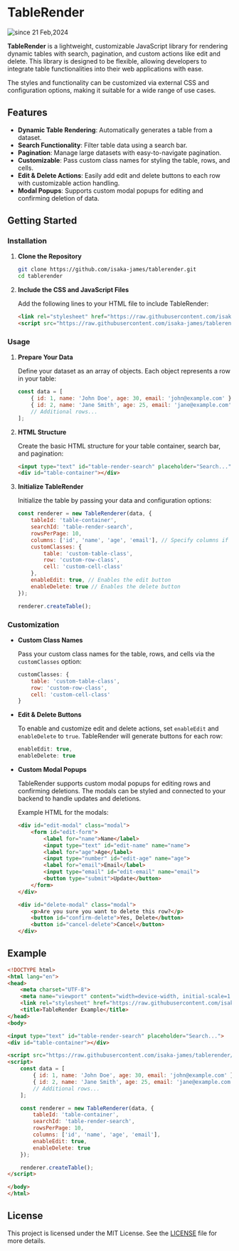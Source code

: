 # TableRender

<p>
  <img src="https://komarev.com/ghpvc/?username=tablerender&label=TableRender&color=0e75b6&style=flat" alt="since 21 Feb,2024" />
</p>

**TableRender** is a lightweight, customizable JavaScript library for rendering dynamic tables with search, pagination, and custom actions like edit and delete. This library is designed to be flexible, allowing developers to integrate table functionalities into their web applications with ease. 

The styles and functionality can be customized via external CSS and configuration options, making it suitable for a wide range of use cases.

## Features

- **Dynamic Table Rendering**: Automatically generates a table from a dataset.
- **Search Functionality**: Filter table data using a search bar.
- **Pagination**: Manage large datasets with easy-to-navigate pagination.
- **Customizable**: Pass custom class names for styling the table, rows, and cells.
- **Edit & Delete Actions**: Easily add edit and delete buttons to each row with customizable action handling.
- **Modal Popups**: Supports custom modal popups for editing and confirming deletion of data.

## Getting Started

### Installation

1. **Clone the Repository**

   ```bash
   git clone https://github.com/isaka-james/tablerender.git
   cd tablerender
   ```

2. **Include the CSS and JavaScript Files**

   Add the following lines to your HTML file to include TableRender:

   ```html
   <link rel="stylesheet" href="https://raw.githubusercontent.com/isaka-james/tablerender/main/tablerender.min.css">
   <script src="https://raw.githubusercontent.com/isaka-james/tablerender/main/tablerender.min.js"></script>
   ```

### Usage

1. **Prepare Your Data**

   Define your dataset as an array of objects. Each object represents a row in your table:

   ```javascript
   const data = [
       { id: 1, name: 'John Doe', age: 30, email: 'john@example.com' },
       { id: 2, name: 'Jane Smith', age: 25, email: 'jane@example.com' },
       // Additional rows...
   ];
   ```

2. **HTML Structure**

   Create the basic HTML structure for your table container, search bar, and pagination:

   ```html
   <input type="text" id="table-render-search" placeholder="Search...">
   <div id="table-container"></div>
   ```

3. **Initialize TableRender**

   Initialize the table by passing your data and configuration options:

   ```javascript
   const renderer = new TableRenderer(data, {
       tableId: 'table-container',
       searchId: 'table-render-search',
       rowsPerPage: 10,
       columns: ['id', 'name', 'age', 'email'], // Specify columns if needed
       customClasses: {
           table: 'custom-table-class',
           row: 'custom-row-class',
           cell: 'custom-cell-class'
       },
       enableEdit: true, // Enables the edit button
       enableDelete: true // Enables the delete button
   });

   renderer.createTable();
   ```

### Customization

- **Custom Class Names**

  Pass your custom class names for the table, rows, and cells via the `customClasses` option:

  ```javascript
  customClasses: {
      table: 'custom-table-class',
      row: 'custom-row-class',
      cell: 'custom-cell-class'
  }
  ```

- **Edit & Delete Buttons**

  To enable and customize edit and delete actions, set `enableEdit` and `enableDelete` to `true`. TableRender will generate buttons for each row:

  ```javascript
  enableEdit: true,
  enableDelete: true
  ```

- **Custom Modal Popups**

  TableRender supports custom modal popups for editing rows and confirming deletions. The modals can be styled and connected to your backend to handle updates and deletions.

  Example HTML for the modals:
  
  ```html
  <div id="edit-modal" class="modal">
      <form id="edit-form">
          <label for="name">Name</label>
          <input type="text" id="edit-name" name="name">
          <label for="age">Age</label>
          <input type="number" id="edit-age" name="age">
          <label for="email">Email</label>
          <input type="email" id="edit-email" name="email">
          <button type="submit">Update</button>
      </form>
  </div>

  <div id="delete-modal" class="modal">
      <p>Are you sure you want to delete this row?</p>
      <button id="confirm-delete">Yes, Delete</button>
      <button id="cancel-delete">Cancel</button>
  </div>
  ```

## Example

```html
<!DOCTYPE html>
<html lang="en">
<head>
    <meta charset="UTF-8">
    <meta name="viewport" content="width=device-width, initial-scale=1.0">
    <link rel="stylesheet" href="https://raw.githubusercontent.com/isaka-james/tablerender/main/tablerender.min.css">
    <title>TableRender Example</title>
</head>
<body>

<input type="text" id="table-render-search" placeholder="Search...">
<div id="table-container"></div>

<script src="https://raw.githubusercontent.com/isaka-james/tablerender/main/tablerender.min.js"></script>
<script>
    const data = [
        { id: 1, name: 'John Doe', age: 30, email: 'john@example.com' },
        { id: 2, name: 'Jane Smith', age: 25, email: 'jane@example.com' },
        // Additional rows...
    ];

    const renderer = new TableRenderer(data, {
        tableId: 'table-container',
        searchId: 'table-render-search',
        rowsPerPage: 10,
        columns: ['id', 'name', 'age', 'email'],
        enableEdit: true,
        enableDelete: true
    });

    renderer.createTable();
</script>

</body>
</html>
```

## License

This project is licensed under the MIT License. See the [LICENSE](LICENSE) file for more details.
